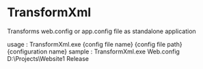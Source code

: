 # TransformXml
Transforms web.config or app.config file as standalone application

usage : 
TransformXml.exe {config file name} {config file path} {configuration name}
sample : 
TransformXml.exe Web.config D:\Projects\Website1 Release
